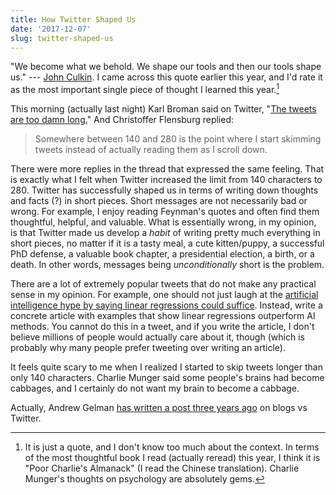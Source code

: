```yaml
---
title: How Twitter Shaped Us
date: '2017-12-07'
slug: twitter-shaped-us
---
```


"We become what we behold. We shape our tools and then our tools shape us." --- [John Culkin](https://mcluhangalaxy.wordpress.com/2013/04/01/we-shape-our-tools-and-thereafter-our-tools-shape-us/). I came across this quote earlier this year, and I'd rate it as the most important single piece of thought I learned this year.[^1]

This morning (actually last night) Karl Broman said on Twitter, "[The tweets are too damn long.](https://twitter.com/kwbroman/status/938669858488713216)" And  Christoffer Flensburg replied:

> Somewhere between 140 and 280 is the point where I start skimming tweets instead of actually reading them as I scroll down.

There were more replies in the thread that expressed the same feeling. That is exactly what I felt when Twitter increased the limit from 140 characters to 280. Twitter has successfully shaped us in terms of writing down thoughts and facts (?) in short pieces. Short messages are not necessarily bad or wrong. For example, I enjoy reading Feynman's quotes and often find them thoughtful, helpful, and valuable. What is essentially wrong, in my opinion, is that Twitter made us develop a _habit_ of writing pretty much everything in short pieces, no matter if it is a tasty meal, a cute kitten/puppy, a successful PhD defense, a valuable book chapter, a presidential election, a birth, or a death. In other words, messages being _unconditionally_ short is the problem.

There are a lot of extremely popular tweets that do not make any practical sense in my opinion. For example, one should not just laugh at the [artificial intelligence hype by saying linear regressions could suffice](https://twitter.com/nealrichter/status/929220520473534466). Instead, write a concrete article with examples that show linear regressions outperform AI methods. You cannot do this in a tweet, and if you write the article, I don't believe millions of people would actually care about it, though (which is probably why many people prefer tweeting over writing an article).

It feels quite scary to me when I realized I started to skip tweets longer than only 140 characters. Charlie Munger said some people's brains had become cabbages, and I certainly do not want my brain to become a cabbage.

Actually, Andrew Gelman [has written a post three years ago](http://andrewgelman.com/2014/11/22/blogs-twitter/) on blogs vs Twitter.

[^1]: It is just a quote, and I don't know too much about the context. In terms of the most thoughtful book I read (actually reread) this year, I think it is "Poor Charlie's Almanack" (I read the Chinese translation). Charlie Munger's thoughts on psychology are absolutely gems.
